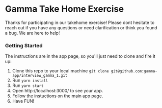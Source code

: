 # Gamma Take Home Exercise

Thanks for participating in our takehome exercise! Please dont hesitate to reach out if you have any questions or need clarification or think you found a bug. We are here to help!

### Getting Started

The instructions are in the app page, so you'll just need to clone and fire it up:

1. Clone this repo to your local machine `git clone git@github.com:gamma-app/interview_gamma_1.git`
2. Run `yarn install`
3. Run `yarn start`
4. Open http://localhost:3000/ to see your app.
5. Follow the instuctions on the main app page.
6. Have FUN!

